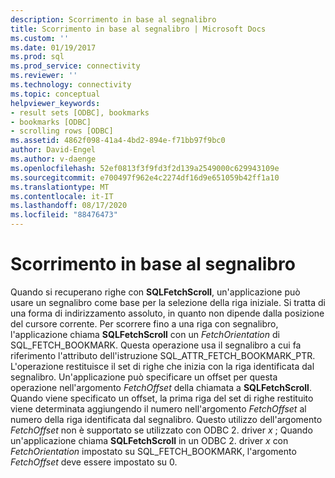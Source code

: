 ```yaml
---
description: Scorrimento in base al segnalibro
title: Scorrimento in base al segnalibro | Microsoft Docs
ms.custom: ''
ms.date: 01/19/2017
ms.prod: sql
ms.prod_service: connectivity
ms.reviewer: ''
ms.technology: connectivity
ms.topic: conceptual
helpviewer_keywords:
- result sets [ODBC], bookmarks
- bookmarks [ODBC]
- scrolling rows [ODBC]
ms.assetid: 4862f098-41a4-4bd2-894e-f71bb97f9bc0
author: David-Engel
ms.author: v-daenge
ms.openlocfilehash: 52ef0813f3f9fd3f2d139a2549000c629943109e
ms.sourcegitcommit: e700497f962e4c2274df16d9e651059b42ff1a10
ms.translationtype: MT
ms.contentlocale: it-IT
ms.lasthandoff: 08/17/2020
ms.locfileid: "88476473"
---
```

# <a name="scrolling-by-bookmark"></a>Scorrimento in base al segnalibro
Quando si recuperano righe con **SQLFetchScroll**, un'applicazione può usare un segnalibro come base per la selezione della riga iniziale. Si tratta di una forma di indirizzamento assoluto, in quanto non dipende dalla posizione del cursore corrente. Per scorrere fino a una riga con segnalibro, l'applicazione chiama **SQLFetchScroll** con un *FetchOrientation* di SQL_FETCH_BOOKMARK. Questa operazione usa il segnalibro a cui fa riferimento l'attributo dell'istruzione SQL_ATTR_FETCH_BOOKMARK_PTR. L'operazione restituisce il set di righe che inizia con la riga identificata dal segnalibro. Un'applicazione può specificare un offset per questa operazione nell'argomento *FetchOffset* della chiamata a **SQLFetchScroll**. Quando viene specificato un offset, la prima riga del set di righe restituito viene determinata aggiungendo il numero nell'argomento *FetchOffset* al numero della riga identificata dal segnalibro. Questo utilizzo dell'argomento *FetchOffset* non è supportato se utilizzato con ODBC 2. driver *x* ; Quando un'applicazione chiama **SQLFetchScroll** in un ODBC 2. driver *x* con *FetchOrientation* impostato su SQL_FETCH_BOOKMARK, l'argomento *FetchOffset* deve essere impostato su 0.
